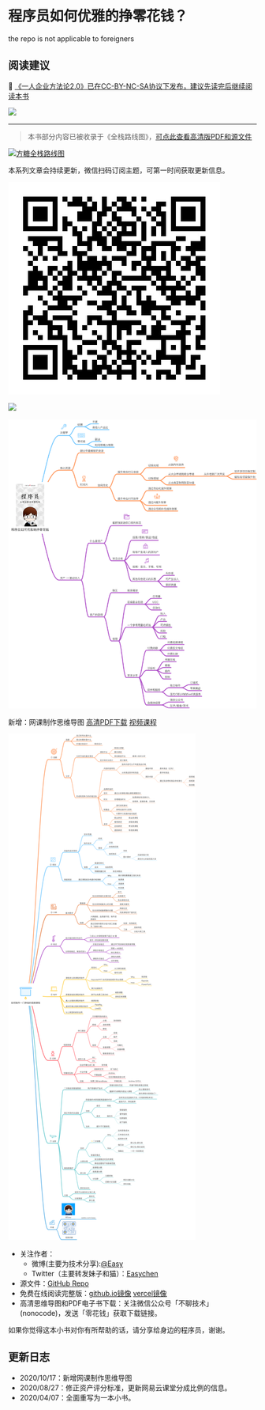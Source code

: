 # 程序员如何优雅的挣零花钱？

the repo is not applicable to foreigners

## 阅读建议

🎈 [《一人企业方法论2.0》已在CC-BY-NC-SA协议下发布，建议先读完后继续阅读本书](https://github.com/easychen/one-person-businesses-methodology-v2.0) 

![](https://github.com/easychen/one-person-businesses-methodology-v2.0/raw/master/src/images/opb-book-cover.jpg)

---

> 本书部分内容已被收录于《全栈路线图》，[可点此查看高清版PDF和源文件](https://github.com/easychen/stack-roadmap)

[![方糖全栈路线图](https://user-images.githubusercontent.com/1294760/210160612-68e4a551-47d8-4137-b2f1-4dd5fdf6d49d.jpg)](https://github.com/easychen/stack-roadmap)


本系列文章会持续更新，微信扫码订阅主题，可第一时间获取更新信息。

![](qrcode.jpeg)

![](cover.png)

![](mindmap.png)

新增：网课制作思维导图 [高清PDF下载](https://share.weiyun.com/78SWCYli) [视频课程](http://next.ftqq.com/18)

![](class.png)


- 关注作者：
  - 微博(主要为技术分享):[@Easy](https://weibo.com/easy) 
  - Twitter（主要转发妹子和猫）：[Easychen](https://twitter.com/easychen/)
- 源文件：[GitHub Repo](https://github.com/easychen/howto-make-more-money/)
- 免费在线阅读完整版：[github.io镜像](https://easychen.github.io/howto-make-more-money/) [vercel镜像](https://howto-make-more-money.easychen.vercel.app/)
- 高清思维导图和PDF电子书下载：关注微信公众号「不聊技术」(nonocode)，发送「零花钱」获取下载链接。

如果你觉得这本小书对你有所帮助的话，请分享给身边的程序员，谢谢。

## 更新日志
- 2020/10/17：新增网课制作思维导图
- 2020/08/27：修正资产评分标准，更新网易云课堂分成比例的信息。
- 2020/04/07：全面重写为一本小书。
